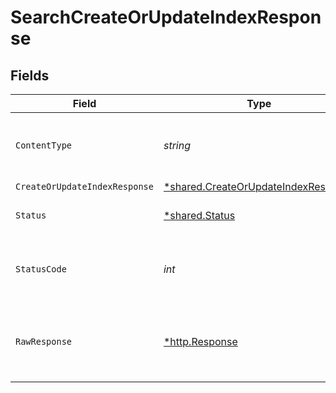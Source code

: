 # SearchCreateOrUpdateIndexResponse


## Fields

| Field                                                                                            | Type                                                                                             | Required                                                                                         | Description                                                                                      |
| ------------------------------------------------------------------------------------------------ | ------------------------------------------------------------------------------------------------ | ------------------------------------------------------------------------------------------------ | ------------------------------------------------------------------------------------------------ |
| `ContentType`                                                                                    | *string*                                                                                         | :heavy_check_mark:                                                                               | HTTP response content type for this operation                                                    |
| `CreateOrUpdateIndexResponse`                                                                    | [*shared.CreateOrUpdateIndexResponse](../../../pkg/models/shared/createorupdateindexresponse.md) | :heavy_minus_sign:                                                                               | OK                                                                                               |
| `Status`                                                                                         | [*shared.Status](../../../pkg/models/shared/status.md)                                           | :heavy_minus_sign:                                                                               | Default error response                                                                           |
| `StatusCode`                                                                                     | *int*                                                                                            | :heavy_check_mark:                                                                               | HTTP response status code for this operation                                                     |
| `RawResponse`                                                                                    | [*http.Response](https://pkg.go.dev/net/http#Response)                                           | :heavy_minus_sign:                                                                               | Raw HTTP response; suitable for custom response parsing                                          |